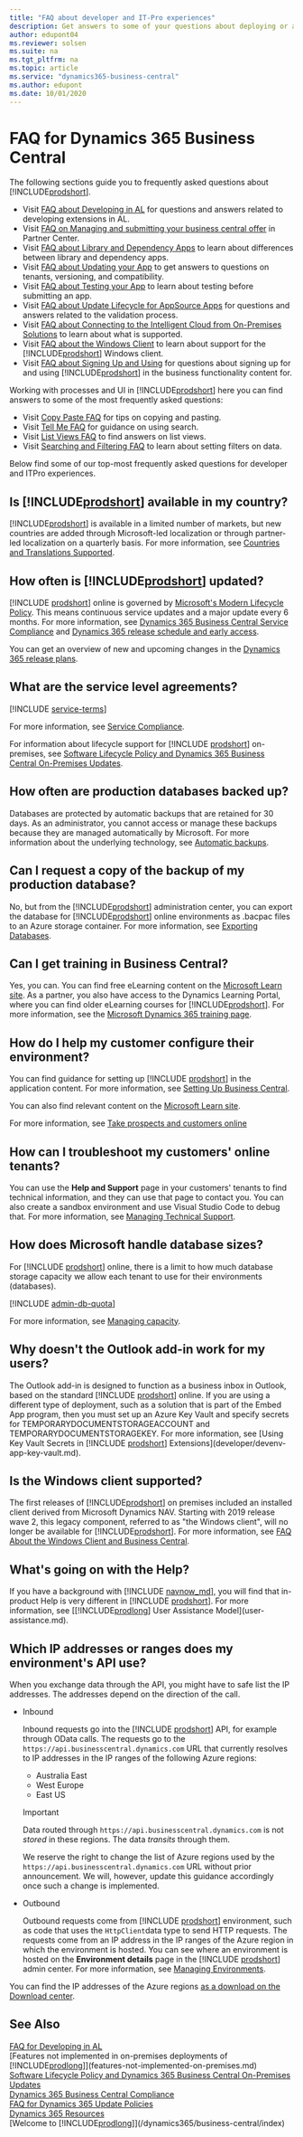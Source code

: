 ```yaml
---
title: "FAQ about developer and IT-Pro experiences"
description: Get answers to some of your questions about deploying or administering Business Central.
author: edupont04
ms.reviewer: solsen
ms.suite: na
ms.tgt_pltfrm: na
ms.topic: article
ms.service: "dynamics365-business-central"
ms.author: edupont
ms.date: 10/01/2020
---
```


# FAQ for Dynamics 365 Business Central

The following sections guide you to frequently asked questions about [!INCLUDE[prodshort](includes/prodshort.md)].

- Visit [FAQ about Developing in AL](developer/devenv-dev-faq.md) for questions and answers related to developing extensions in AL.
- Visit [FAQ on Managing and submitting your business central offer](developer/app-faq-offer.md) in Partner Center.
- Visit [FAQ about Library and Dependency Apps](developer/app-faq-dependencies-libraries.md) to learn about differences between library and dependency apps.
- Visit [FAQ about Updating your App](developer/app-faq-update.md) to get answers to questions on tenants, versioning, and compatibility.
- Visit [FAQ about Testing your App](developer/app-faq-test.md) to learn about testing before submitting an app.
- Visit [FAQ about Update Lifecycle for AppSource Apps](developer/devenv-update-app-life-cycle-faq.md) for questions and answers related to the validation process.
- Visit [FAQ about Connecting to the Intelligent Cloud from On-Premises Solutions](administration/faq-intelligent-cloud.md) to learn about what is supported.
- Visit [FAQ about the Windows Client](faq-win-cli.md) to learn about support for the [!INCLUDE[prodshort](includes/prodshort.md)] Windows client.
- Visit [FAQ about Signing Up and Using](/dynamics365/business-central/across-faq) for questions about signing up for and using [!INCLUDE[prodshort](includes/prodshort.md)] in the business functionality content for.

Working with processes and UI in [!INCLUDE[prodshort](includes/prodshort.md)] here you can find answers to some of the most frequently asked questions:

- Visit [Copy Paste FAQ](/dynamics365/business-central/ui-copy-paste) for tips on copying and pasting.
- Visit [Tell Me FAQ](/dynamics365/business-central/ui-search-faq) for guidance on using search.
- Visit [List Views FAQ](/dynamics365/business-central/ui-views-faq) to find answers on list views.
- Visit [Searching and Filtering FAQ](/dynamics365/business-central/ui-search-filter-faq) to learn about setting filters on data.

Below find some of our top-most frequently asked questions for developer and ITPro experiences.

## Is [!INCLUDE[prodshort](includes/prodshort.md)] available in my country?

[!INCLUDE[prodshort](includes/prodshort.md)] is available in a limited number of markets, but new countries are added through Microsoft-led localization or through partner-led localization on a quarterly basis. For more information, see [Countries and Translations Supported](compliance/apptest-countries-and-translations.md).  

## How often is [!INCLUDE[prodshort](includes/prodshort.md)] updated?

[!INCLUDE [prodshort](developer/includes/prodshort.md)] online is governed by [Microsoft's Modern Lifecycle Policy](https://support.microsoft.com/help/30881). This means continuous service updates and a major update every 6 months. For more information, see [Dynamics 365 Business Central Service Compliance](/dynamics365/business-central/compliance/compliance-service-compliance) and [Dynamics 365 release schedule and early access](/dynamics365/get-started/release-schedule).  

You can get an overview of new and upcoming changes in the [Dynamics 365 release plans](https://aka.ms/businessappsreleasenotes).  

## What are the service level agreements?

[!INCLUDE [service-terms](includes/service-terms.md)]

For more information, see [Service Compliance](/dynamics365/business-central/compliance/compliance-service-compliance).  

For information about lifecycle support for [!INCLUDE [prodshort](includes/prodshort.md)] on-premises, see [Software Lifecycle Policy and Dynamics 365 Business Central On-Premises Updates](terms/lifecycle-policy-on-premises.md).  

## How often are production databases backed up?

Databases are protected by automatic backups that are retained for 30 days. As an administrator, you cannot access or manage these backups because they are managed automatically by Microsoft. For more information about the underlying technology, see [Automatic backups](/azure/sql-database/sql-database-automated-backups).

## Can I request a copy of the backup of my production database?

No, but from the [!INCLUDE[prodshort](includes/prodshort.md)] administration center, you can export the database for [!INCLUDE[prodshort](includes/prodshort.md)] online environments as .bacpac files to an Azure storage container. For more information, see [Exporting Databases](administration/tenant-admin-center-database-export.md).  

## Can I get training in Business Central?

Yes, you can. You can find free eLearning content on the [Microsoft Learn site](/learn/browse/?products=dynamics-business-central). As a partner, you also have access to the Dynamics Learning Portal, where you can find older eLearning courses for [!INCLUDE[prodshort](includes/prodshort.md)]. For more information, see the [Microsoft Dynamics 365 training page](/dynamics365/get-started/training/index#dynamics-365-partners).  

## How do I help my customer configure their environment?

You can find guidance for setting up [!INCLUDE [prodshort](developer/includes/prodshort.md)] in the application content. For more information, see [Setting Up Business Central](/dynamics365/business-central/setup).  

You can also find relevant content on the [Microsoft Learn site](/learn/browse/?products=dynamics-business-central).

For more information, see [Take prospects and customers online](deployment/deployment.md#take-prospects-and-customers-online)

## How can I troubleshoot my customers' online tenants?

You can use the **Help and Support** page in your customers' tenants to find technical information, and they can use that page to contact you. You can also create a sandbox environment and use Visual Studio Code to debug that. For more information, see [Managing Technical Support](administration/manage-technical-support.md).  

## How does Microsoft handle database sizes?

For [!INCLUDE [prodshort](developer/includes/prodshort.md)] online, there is a limit to how much database storage capacity we allow each tenant to use for their environments (databases).  

[!INCLUDE [admin-db-quota](developer/includes/admin-db-quota.md)]

For more information, see [Managing capacity](administration/tenant-admin-center-capacity.md).  

## Why doesn't the Outlook add-in work for my users?

The Outlook add-in is designed to function as a business inbox in Outlook, based on the standard [!INCLUDE [prodshort](developer/includes/prodshort.md)] online. If you are using a different type of deployment, such as a solution that is part of the Embed App program, then you must set up an Azure Key Vault and specify secrets for TEMPORARYDOCUMENTSTORAGEACCOUNT and TEMPORARYDOCUMENTSTORAGEKEY. For more information, see [Using Key Vault Secrets in [!INCLUDE [prodshort](developer/includes/prodshort.md)] Extensions](developer/devenv-app-key-vault.md).  

## Is the Windows client supported?

The first releases of [!INCLUDE[prodshort](includes/prodshort.md)] on premises included an installed client derived from Microsoft Dynamics NAV. Starting with 2019 release wave 2, this legacy component, referred to as "the Windows client", will no longer be available for [!INCLUDE[prodshort](includes/prodshort.md)]. For more information, see [FAQ About the Windows Client and Business Central](faq-win-cli.md).  

## What's going on with the Help?

If you have a background with [!INCLUDE [navnow_md](developer/includes/navnow_md.md)], you will find that in-product Help is very different in [!INCLUDE [prodshort](developer/includes/prodshort.md)]. For more information, see [[!INCLUDE[prodlong](developer/includes/prodlong.md)] User Assistance Model](user-assistance.md).

## Which IP addresses or ranges does my environment's API use?

When you exchange data through the API, you might have to safe list the IP addresses. The addresses depend on the direction of the call.

- Inbound

  Inbound requests go into the [!INCLUDE [prodshort](includes/prodshort.md)] API, for example through OData calls. The requests go to the `https://api.businesscentral.dynamics.com` URL that currently resolves to IP addresses in the IP ranges of the following Azure regions:

  - Australia East
  - West Europe
  - East US

  > [!IMPORTANT]
  > Data routed through `https://api.businesscentral.dynamics.com` is not *stored* in these regions. The data *transits* through them.  

  We reserve the right to change the list of Azure regions used by the `https://api.businesscentral.dynamics.com` URL without prior announcement. We will, however, update this guidance accordingly once such a change is implemented.  
  
- Outbound

  Outbound requests come from [!INCLUDE [prodshort](includes/prodshort.md)] environment, such as code that uses the `HttpClient`data type to send HTTP requests. The requests come from an IP address in the IP ranges of the Azure region in which the environment is hosted. You can see where an environment is hosted on the **Environment details** page in the [!INCLUDE [prodshort](includes/prodshort.md)] admin center. For more information, see [Managing Environments](administration/tenant-admin-center-environments.md).  

You can find the IP addresses of the Azure regions [as a download on the Download center](https://www.microsoft.com/en-us/download/details.aspx?id=56519).  

<!--## How do I join the "Ready to Go" program?

Read [this](developer/readiness/readiness-ready-to-go.md?tabs=learning), and then send email to [Dyn365BEP@microsoft.com](mailto:Dyn365BEP@microsoft.com).-->

## See Also

[FAQ for Developing in AL](developer/devenv-dev-faq.md)  
[Features not implemented in on-premises deployments of [!INCLUDE[prodlong](includes/prodlong.md)]](features-not-implemented-on-premises.md)  
[Software Lifecycle Policy and Dynamics 365 Business Central On-Premises Updates](terms/lifecycle-policy-on-premises.md)  
[Dynamics 365 Business Central Compliance](/dynamics365/business-central/compliance/compliance-overview)  
[FAQ for Dynamics 365 Update Policies](/dynamics365/get-started/faq-update-policy)  
[Dynamics 365 Resources](https://dynamics.microsoft.com/resources/)  
[Welcome to [!INCLUDE[prodlong](includes/prodlong.md)]](/dynamics365/business-central/index)  
